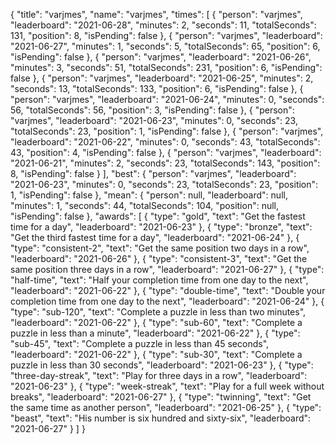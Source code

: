 {
  "title": "varjmes",
  "name": "varjmes",
  "times": [
    {
      "person": "varjmes",
      "leaderboard": "2021-06-28",
      "minutes": 2,
      "seconds": 11,
      "totalSeconds": 131,
      "position": 8,
      "isPending": false
    },
    {
      "person": "varjmes",
      "leaderboard": "2021-06-27",
      "minutes": 1,
      "seconds": 5,
      "totalSeconds": 65,
      "position": 6,
      "isPending": false
    },
    {
      "person": "varjmes",
      "leaderboard": "2021-06-26",
      "minutes": 3,
      "seconds": 51,
      "totalSeconds": 231,
      "position": 6,
      "isPending": false
    },
    {
      "person": "varjmes",
      "leaderboard": "2021-06-25",
      "minutes": 2,
      "seconds": 13,
      "totalSeconds": 133,
      "position": 6,
      "isPending": false
    },
    {
      "person": "varjmes",
      "leaderboard": "2021-06-24",
      "minutes": 0,
      "seconds": 56,
      "totalSeconds": 56,
      "position": 3,
      "isPending": false
    },
    {
      "person": "varjmes",
      "leaderboard": "2021-06-23",
      "minutes": 0,
      "seconds": 23,
      "totalSeconds": 23,
      "position": 1,
      "isPending": false
    },
    {
      "person": "varjmes",
      "leaderboard": "2021-06-22",
      "minutes": 0,
      "seconds": 43,
      "totalSeconds": 43,
      "position": 4,
      "isPending": false
    },
    {
      "person": "varjmes",
      "leaderboard": "2021-06-21",
      "minutes": 2,
      "seconds": 23,
      "totalSeconds": 143,
      "position": 8,
      "isPending": false
    }
  ],
  "best": {
    "person": "varjmes",
    "leaderboard": "2021-06-23",
    "minutes": 0,
    "seconds": 23,
    "totalSeconds": 23,
    "position": 1,
    "isPending": false
  },
  "mean": {
    "person": null,
    "leaderboard": null,
    "minutes": 1,
    "seconds": 44,
    "totalSeconds": 104,
    "position": null,
    "isPending": false
  },
  "awards": [
    {
      "type": "gold",
      "text": "Get the fastest time for a day",
      "leaderboard": "2021-06-23"
    },
    {
      "type": "bronze",
      "text": "Get the third fastest time for a day",
      "leaderboard": "2021-06-24"
    },
    {
      "type": "consistent-2",
      "text": "Get the same position two days in a row",
      "leaderboard": "2021-06-26"
    },
    {
      "type": "consistent-3",
      "text": "Get the same position three days in a row",
      "leaderboard": "2021-06-27"
    },
    {
      "type": "half-time",
      "text": "Half your completion time from one day to the next",
      "leaderboard": "2021-06-22"
    },
    {
      "type": "double-time",
      "text": "Double your completion time from one day to the next",
      "leaderboard": "2021-06-24"
    },
    {
      "type": "sub-120",
      "text": "Complete a puzzle in less than two minutes",
      "leaderboard": "2021-06-22"
    },
    {
      "type": "sub-60",
      "text": "Complete a puzzle in less than a minute",
      "leaderboard": "2021-06-22"
    },
    {
      "type": "sub-45",
      "text": "Complete a puzzle in less than 45 seconds",
      "leaderboard": "2021-06-22"
    },
    {
      "type": "sub-30",
      "text": "Complete a puzzle in less than 30 seconds",
      "leaderboard": "2021-06-23"
    },
    {
      "type": "three-day-streak",
      "text": "Play for three days in a row",
      "leaderboard": "2021-06-23"
    },
    {
      "type": "week-streak",
      "text": "Play for a full week without breaks",
      "leaderboard": "2021-06-27"
    },
    {
      "type": "twinning",
      "text": "Get the same time as another person",
      "leaderboard": "2021-06-25"
    },
    {
      "type": "beast",
      "text": "His number is six hundred and sixty-six",
      "leaderboard": "2021-06-27"
    }
  ]
}